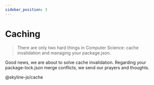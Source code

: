 ```yaml
---
sidebar_position: 3
---
```


# Caching

> There are only two hard things in Computer Science: cache invalidation and managing your package.json.

Good news, we are about to solve cache invalidation. Regarding your package-lock.json merge conflicts, we send our prayers and thoughts.

<!-- Prayers and thoughts to your package-lock.json merge conflicts though. -->

@skyline-js/cache
